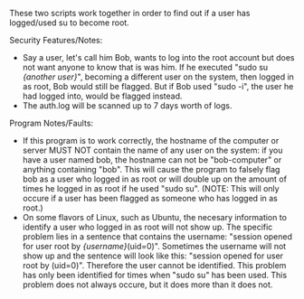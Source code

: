These two scripts work together in order to find out if a user has logged/used su to become root.

Security Features/Notes:
- Say a user, let's call him Bob, wants to log into the root account but does not want anyone to know that is was him. If he executed "sudo su *{another user}*", becoming a different user on the system, then logged in as root, Bob would still be flagged. But if Bob used "sudo -i", the user he had logged into, would be flagged instead.
- The auth.log will be scanned up to 7 days worth of logs.

Program Notes/Faults:
- If this program is to work correctly, the hostname of the computer or server MUST NOT contain the name of any user on the system: if you have a user named bob, the hostname can not be "bob-computer" or anything containing "bob". This will cause the program to falsely flag bob as a user who logged in as root or will double up on the amount of times he logged in as root if he used "sudo su". (NOTE: This will only occure if a user has been flagged as someone who has logged in as root.)
- On some flavors of Linux, such as Ubuntu, the necesary information to identify a user who logged in as root will not show up. The specific problem lies in a sentence that contains the username: "session opened for user root by *{username}*(uid=0)". Sometimes the username will not show up and the sentence will look like this: "session opened for user root by (uid=0)". Therefore the user cannot be identified. This problem has only been identified for times when "sudo su" has been used. This problem does not always occure, but it does more than it does not.
